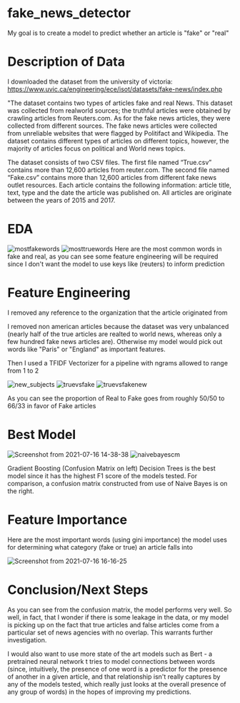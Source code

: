 # fake_news_detector

My goal is to create a model to predict whether an article is "fake" or "real"

# Description of Data

I downloaded the dataset from the university of victoria: https://www.uvic.ca/engineering/ece/isot/datasets/fake-news/index.php


"The dataset contains two types of articles fake and real News. This dataset was collected from realworld sources; the truthful articles were obtained by crawling articles from Reuters.com. As for the fake news articles, they were collected from different sources. The fake news
articles were collected from unreliable websites that were flagged by Politifact and Wikipedia. The dataset contains different types of articles on different topics, however, the majority of articles focus on political and World news topics.

The dataset consists of two CSV files. The first file named “True.csv” contains more than 12,600
articles from reuter.com. The second file named “Fake.csv” contains more than 12,600 articles from
different fake news outlet resources. Each article contains the following information: article title, text,
type and the date the article was published on. All articles are originate between the years of 2015 and 2017.

# EDA




![mostfakewords](https://user-images.githubusercontent.com/57776494/126005503-6a512459-b1ab-415d-a3f4-6154795db947.png)
![mosttruewords](https://user-images.githubusercontent.com/57776494/126005510-8d81ea48-fa28-434f-98a9-fce60c37905e.png)
 Here are the most common words in fake and real, as you can see some feature engineering will be required since I don't want the model to use keys like (reuters) to inform prediction
 
 # Feature Engineering
 
 I removed any reference to the organization that the article originated from
 
 I removed non american articles because the dataset was very unbalanced (nearly half of the true articles are realted to world news, whereas only a few hundred fake news articles are). Otherwise my model would pick out words like "Paris" or "England" as important features.
 
 
 Then I used a TFIDF Vectorizer for a pipeline with ngrams allowed to range from 1 to 2
 
 ![new_subjects](https://user-images.githubusercontent.com/57776494/126012002-fb5eec1e-ff85-4dca-94d7-7f213c4e09ad.png)
![truevsfake](https://user-images.githubusercontent.com/57776494/126012009-ba00acbf-e3d0-4c5a-af0f-6beea5cd8ca7.png)
![truevsfakenew](https://user-images.githubusercontent.com/57776494/126012016-30ca5923-9382-424a-9f82-7c4d64c7aa2c.png)

As you can see the proportion of Real to Fake goes from roughly 50/50 to 66/33 in favor of Fake articles

# Best Model

![Screenshot from 2021-07-16 14-38-38](https://user-images.githubusercontent.com/57776494/126012116-2926a613-f98f-40d3-b634-45f43f2edf19.png)
![naivebayescm](https://user-images.githubusercontent.com/57776494/126012124-de5f18f8-d2a4-4ec0-8d58-247c30622ae8.png)

Gradient Boosting (Confusion Matrix on left) Decision Trees is the best model since it has the highest F1 score of the models tested. For comparison, a confusion matrix constructed from use of Naive Bayes is on the right.

# Feature Importance

Here are the most important words (using gini importance) the model uses for determining what category (fake or true) an article falls into

![Screenshot from 2021-07-16 16-16-25](https://user-images.githubusercontent.com/57776494/126013883-5ce63d09-5793-497e-92eb-7cfff0d02433.png)

# Conclusion/Next Steps

As you can see from the confusion matrix, the model performs very well. So well, in fact, that I wonder if there is some leakage in the data, or my model is picking up on the fact that true articles and false articles come from a particular set of news agencies with no overlap. This warrants further investigation. 

I would also want to use more state of the art models such as Bert - a pretrained neural network t tries to model connections between words (since, intuitively, the presence of one word is a predictor for the presence of another in a given article, and that relationship isn't really captures by any of the models tested, which really just looks at the overall presence of any group of words) in the hopes of improving my predictions.
